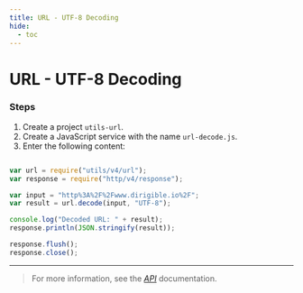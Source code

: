 ```yaml
---
title: URL - UTF-8 Decoding
hide:
  - toc
---
```


URL - UTF-8 Decoding
===

### Steps

1. Create a project `utils-url`.
2. Create a JavaScript service with the name `url-decode.js`.
3. Enter the following content:

```javascript

var url = require("utils/v4/url");
var response = require("http/v4/response");

var input = "http%3A%2F%2Fwww.dirigible.io%2F";
var result = url.decode(input, "UTF-8");

console.log("Decoded URL: " + result);
response.println(JSON.stringify(result));

response.flush();
response.close();

```

---

> For more information, see the *[API](../api/)* documentation.
